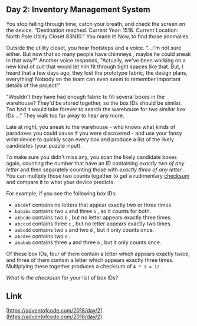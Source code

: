 ## Day 2: Inventory Management System

You stop falling through time, catch your breath, and check the screen on the device. "Destination reached. Current Year: 1518. Current Location: North Pole Utility Closet 83N10." You made it! Now, to find those anomalies.

Outside the utility closet, you hear footsteps and a voice. "...I'm not sure either. But now that so many people have chimneys , maybe he could sneak in that way?" Another voice responds, "Actually, we've been working on a new kind of _suit_ that would let him fit through tight spaces like that. But, I heard that a few days ago, they lost the prototype fabric, the design plans, everything! Nobody on the team can even seem to remember important details of the project!"

"Wouldn't they have had enough fabric to fill several boxes in the warehouse? They'd be stored together, so the box IDs should be similar. Too bad it would take forever to search the warehouse for _two similar box IDs_ ..." They walk too far away to hear any more.

Late at night, you sneak to the warehouse - who knows what kinds of paradoxes you could cause if you were discovered - and use your fancy wrist device to quickly scan every box and produce a list of the likely candidates (your puzzle input).

To make sure you didn't miss any, you scan the likely candidate boxes again, counting the number that have an ID containing _exactly two of any letter_ and then separately counting those with _exactly three of any letter_ . You can multiply those two counts together to get a rudimentary [checksum](https://en.wikipedia.org/wiki/Checksum) and compare it to what your device predicts.

For example, if you see the following box IDs:

- `abcdef` contains no letters that appear exactly two or three times.
- `bababc` contains two `a` and three `b` , so it counts for both.
- `abbcde` contains two `b` , but no letter appears exactly three times.
- `abcccd` contains three `c` , but no letter appears exactly two times.
- `aabcdd` contains two `a` and two `d` , but it only counts once.
- `abcdee` contains two `e` .
- `ababab` contains three `a` and three `b` , but it only counts once.

Of these box IDs, four of them contain a letter which appears exactly twice, and three of them contain a letter which appears exactly three times. Multiplying these together produces a checksum of `4 * 3 = 12` .

_What is the checksum_ for your list of box IDs?

## Link

[https://adventofcode.com/2018/day/2](https://adventofcode.com/2018/day/2)
